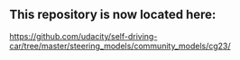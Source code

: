 ## This repository is now located here:

https://github.com/udacity/self-driving-car/tree/master/steering_models/community_models/cg23/
